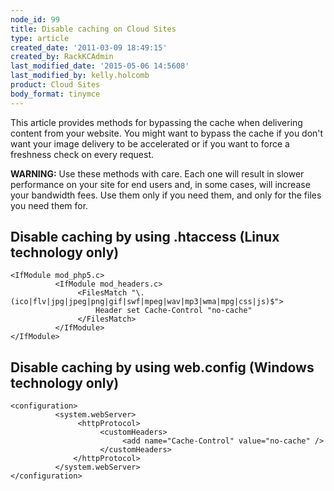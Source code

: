 ```yaml
---
node_id: 99
title: Disable caching on Cloud Sites
type: article
created_date: '2011-03-09 18:49:15'
created_by: RackKCAdmin
last_modified_date: '2015-05-06 14:5608'
last_modified_by: kelly.holcomb
product: Cloud Sites
body_format: tinymce
---
```


This article provides methods for bypassing the cache when delivering
content from your website. You might want to bypass the cache if you
don't want your image delivery to be accelerated or if you want to force
a freshness check on every request.

**WARNING:** Use these methods with care. Each one will result in slower
performance on your site for end users and, in some cases, will increase
your bandwidth fees. Use them only if you need them, and only for the
files you need them for.

Disable caching by using .htaccess (Linux technology only)
----------------------------------------------------------

    <IfModule mod_php5.c>
              <IfModule mod_headers.c>
                   <FilesMatch "\.(ico|flv|jpg|jpeg|png|gif|swf|mpeg|wav|mp3|wma|mpg|css|js)$">
                       Header set Cache-Control "no-cache"
                   </FilesMatch>
              </IfModule>
    </IfModule>
     

Disable caching by using web.config (Windows technology only)
-------------------------------------------------------------

    <configuration>
              <system.webServer>
                   <httpProtocol>
                        <customHeaders>
                             <add name="Cache-Control" value="no-cache" />
                        </customHeaders>
                  </httpProtocol>
              </system.webServer>
    </configuration>

